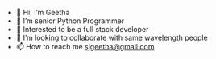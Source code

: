 - 👋 Hi, I’m Geetha
- 👀 I’m senior Python Programmer
- 🌱 Interested to be a full stack developer
- 💞️ I’m looking to collaborate with same wavelength people
- 📫 How to reach me sjgeetha@gmail.com

<!---
Geetha1711/Geetha1711 is a ✨ special ✨ repository because its `README.md` (this file) appears on your GitHub profile.
You can click the Preview link to take a look at your changes.
--->
